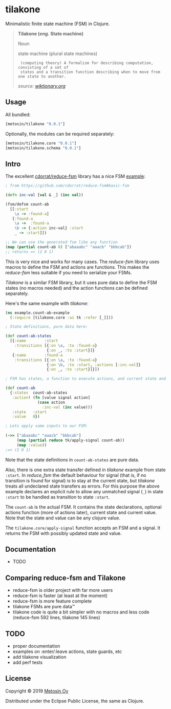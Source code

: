 # tilakone

Minimalistic finite state machine (FSM) in Clojure.

> **Tilakone (_eng._ State machine)**
> 
> Noun
>  
>   state machine (plural state machines)
>  
>      (computing theory) A formalism for describing computation, consisting of a set of 
>      states and a transition function describing when to move from one state to another.
>
>    _source: [wiktionary.org](https://en.wiktionary.org/wiki/state_machine)_

## Usage

All bundled:

```clj
[metosin/tilakone "0.0.1"]
```

Optionally, the modules can be required separately:

```clj
[metosin/tilakone.core "0.0.1"]
[metosin/tilakone.schema "0.0.1"]
```

## Intro

The excellent [cdorrat/reduce-fsm](https://github.com/cdorrat/reduce-fsm) library
has a nice FSM [example](/cdorrat/reduce-fsm#basic-fsm):

```clj
; from https://github.com/cdorrat/reduce-fsm#basic-fsm

(defn inc-val [val & _] (inc val))

(fsm/defsm count-ab
  [[:start
    \a -> :found-a]
   [:found-a
    \a ->  :found-a
    \b -> {:action inc-val} :start
    _ -> :start]])

;; We can use the generated fsm like any function
(map (partial count-ab 0) ["abaaabc" "aaacb" "bbbcab"])
;; returns => (2 0 1)
``` 

This is very nice and works for many cases. The _reduce-fsm_ library uses 
macros to define the FSM and actions are functions. This makes the _reduce-fsm_ less
suitable if you need to serialize your FSMs.

_Tilakone_ is a similar FSM library, but it uses pure data to define the FSM states
(no macros needed) and the action functions can be defined separately.

Here's the same example with _tilakone_:

```clj
(ns example.count-ab-example
  (:require [tilakone.core :as tk :refer [_]]))

; State definitions, pure data here:

(def count-ab-states
  [{:name        :start
    :transitions [{:on \a, :to :found-a}
                  {:on _, :to :start}]}
   {:name        :found-a
    :transitions [{:on \a, :to :found-a}
                  {:on \b, :to :start, :actions [:inc-val]}
                  {:on _, :to :start}]}])

; FSM has states, a function to execute actions, and current state and value: 

(def count-ab
  {:states  count-ab-states
   :action! (fn [value signal action]
              (case action
                :inc-val (inc value)))
   :state   :start
   :value   0})

; Lets apply same inputs to our FSM:
 
(->> ["abaaabc" "aaacb" "bbbcab"]
     (map (partial reduce tk/apply-signal count-ab))
     (map :value))
;=> (2 0 1)
```

Note that the state definitions in `count-ab-states` are pure data.

Also, there is one extra state transfer defined in _tilakone_ example from
state `:start`. In _reduce_fsm_ the default behaviour for signal (that is, if no 
transition is found for signal) is to stay at the current state, but _tilakone_ 
treats all undeclared state transfers as errors. For this purpose the above example 
declares an explicit rule to allow any unmatched signal (`_`) in state `:start` to be 
handled as transition to state `:start`.

The `count-ab` is the actual FSM. It contains the state declarations,
optional actions function (more of actions later), current state and current
value. Note that the state and value can be any clojure value.

The `tilakone.core/apply-signal` function accepts an FSM and a signal. It
returns the FSM with possibly updated state and value. 

## Documentation

* TODO

## Comparing reduce-fsm and Tilakone

* reduce-fsm is older project with far more users
* reduce-fsm is faster (at least at the moment)
* reduce-fsm is more feature complete
* tilakone FSMs are pure data™
* tilakone code is quite a bit simpler with no macros and less code (reduce-fsm 592 lines, tilakone 145 lines)

## TODO

* proper documentation
* examples on :enter/:leave actions, state guards, etc
* add tilakone visualization
* add perf tests

## License

Copyright &copy; 2019 [Metosin Oy](https://www.metosin.fi/)

Distributed under the Eclipse Public License, the same as Clojure.
